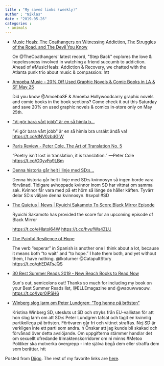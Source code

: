 ```yaml
---
title : "My saved links (weekly)"
author : "Niklas"
date : "2019-05-26"
categories : 
 - animals
---
```


- [Music Heals: The Coathangers on Witnessing Addiction, The Struggles of the Road, and The Devil You Know](https://www.kexp.org/read/2019/5/23/music-heals-coathangers/)
    
    On @TheCoathangers' latest record, "Step Back" explores the love & hopelessness involved in watching a friend succumb to addiction. Ahead of #MusicHeals: Addiction & Recovery, we chatted with the Atlanta punk trio about music & compassion: htt
    
    
- [Amoeba Music - 20% Off Used Graphic Novels & Comic Books in LA & SF May 25](https://www.amoeba.com/our-stores/store-news/3384/20-off-used-graphic-novels-comic-books-in-la-sf-may-25-3384/?utm_source=Twitter&utm_medium=Post&utm_campaign=GraphicNovelComicsSale052519)
    
    Did you know @AmoebaSF & Amoeba Hollywoodcarry graphic novels and comic books in the book sections? Come check it out this Saturday and save 20% on used graphic novels & comics in-store only on May 25th.
    
- ["Vi gör bara vårt jobb" är en så himla b...](https://www.aftonbladet.se/debatt/a/qLQk7g/f-kassan-medkansla-far-inte-styra-vart-jobb)
    
    "Vi gör bara vårt jobb" är en så himla bra ursäkt ändå va! https://t.co/dNV0zbdGlW
    
- [Paris Review - Peter Cole, The Art of Translation No. 5](https://www.theparisreview.org/interviews/6386/peter-cole-the-art-of-translation-no-5-peter-cole)
    
    “Poetry isn’t lost in translation, it is translation.” —Peter Cole https://t.co/O0yvFp9LBm
    
- [Denna historia går helt i linje med SD:s...](https://www.aftonbladet.se/a/0nWxko)
    
    Denna historia går helt i linje med SD:s kvinnosyn så ingen borde vara förvånad. Tidigare avhoppade kvinnor inom SD har vittnat om samma sak. Kvinnor får vara med på ett hörn så länge de håller käften. Tyvärr delar SD:s väljare denna kvinnosyn. #svpol #SD
    
    
- [The Quietus | News | Ryuichi Sakamoto To Score Black Mirror Episode](https://thequietus.com/articles/26519-ryuichi-sakamoto-black-mirror-score)
    
    Ryuichi Sakamoto has provided the score for an upcoming episode of Black Mirror
    
    https://t.co/eHlatoI64W https://t.co/hvufWs4ZLU
    
- [The Painful Resilience of Hope](https://longreads.com/2018/05/15/the-painful-resilience-of-hope/)
    
    The verb “esperar” in Spanish is another one I think about a lot, because it means both “to wait” and “to hope.” I hate them both, and yet without them, I have nothing. @lkoturner @CatapultStory https://t.co/qhEDATsJQS
    
- [30 Best Summer Reads 2019 - New Beach Books to Read Now](https://www.elle.com/culture/books/a35543/19-summer-books-for-every-kind-of-warm-weather-reader/)
    
    Sun's out, semicolons out! Thanks so much for including my book on your Best Summer Reads list, @ELLEmagazine and @waouwwaouw. https://t.co/Ivpr0lPSH6
    
- [Winberg slog larm om Peter Lundgren: ”Tog henne på brösten”](https://www.expressen.se/nyheter/sparkade-winberg-slog-larm-om-peter-lundgren/)
    
    Kristina Winberg SD, utesluts ut SD och stryks från EU-vallistan för att hon slog larm om att SD:s Peter Lundgren tafsat och tagit en kvinnlig partikollega på brösten. Förövaren går fri och vittnet straffas. Nej SD är verkligen inte ett parti som andra. h Önskar att jag kunde bli skakad och förvånad över detta avslöjande. Om uppgifterna stämmer handlar det om sexuellt ofredande #imaktenskorridorer om ni minns #Metoo Politiker ska motverka övergrepp - inte själva begå dem eller straffa dem som berättar. htt
    
    

Posted from [Diigo](https://www.diigo.com). The rest of my favorite links are [here](https://www.diigo.com/user/npivic).
